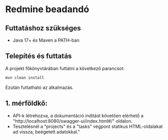 # Redmine beadandó

## Futtatáshoz szükséges

- Java 17+ és Maven a PATH-ban

## Telepítés és futtatás

A projekt főkönyvtárában futtatni a következő parancsot:

```bash
mvn clean install
```
Ezután futtatható az alkalmazás.

## 1. mérföldkő:
- API-k létrehozva, a dokumentáció indítást követően elérhető a "http://localhost:8080/swagger-ui/index.html#/" oldalon. 
- Tesztelésnél a "projects" és a "tasks" végpont statikus HTML-oldalakat ad vissza, beégetett adatokkal."
